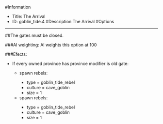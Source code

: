 #Information
 - Title: The Arrival
 - ID: goblin_tide.4
#Description
The Arrival
#Options

___
##The gates must be closed.

###AI weighting:
AI weights this option at 100


###Efects:<ul><li>If every owned province has province modifier is old gate:</li><ul><li>spawn rebels:</li><ul><li>type = goblin_tide_rebel</li><li>culture = cave_goblin</li><li>size = 1</li></ul><li>spawn rebels:</li><ul><li>type = goblin_tide_rebel</li><li>culture = cave_goblin</li><li>size = 1</li></ul></ul></ul>
